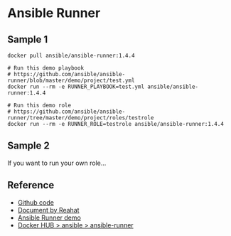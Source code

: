 # Ansible Runner

## Sample 1

    docker pull ansible/ansible-runner:1.4.4

    # Run this demo playbook
    # https://github.com/ansible/ansible-runner/blob/master/demo/project/test.yml
    docker run --rm -e RUNNER_PLAYBOOK=test.yml ansible/ansible-runner:1.4.4

    # Run this demo role
    # https://github.com/ansible/ansible-runner/tree/master/demo/project/roles/testrole
    docker run --rm -e RUNNER_ROLE=testrole ansible/ansible-runner:1.4.4


## Sample 2

If you want to run your own role...


## Reference

- [Github code](https://github.com/ansible/ansible-runner)
- [Document by Reahat](https://ansible-runner.readthedocs.io/_/downloads/en/latest/pdf/)
- [Ansible Runner demo](https://github.com/ansible/ansible-runner/tree/master/demo)
- [Docker HUB > ansible > ansible-runner](https://hub.docker.com/r/ansible/ansible-runner)


